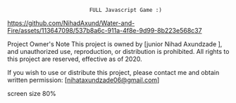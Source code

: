                               FULL Javascript Game :)
https://github.com/NihadAxund/Water-and-Fire/assets/113647098/537b8a6c-911a-4f8e-9d99-8b223e568c37

Project Owner's Note
This project is owned by [junior Nihad Axundzade ], and unauthorized use, reproduction, or distribution is prohibited. All rights to this project are reserved, effective as of 2020.

If you wish to use or distribute this project, please contact me and obtain written permission: [nihataxundzade06@gmail.com]

screen size 80%
